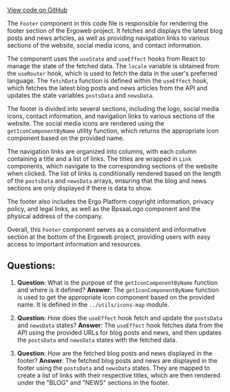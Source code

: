 [View code on GitHub](https://github.com/ergoplatform/ergoweb/components/Footer.tsx)

The `Footer` component in this code file is responsible for rendering the footer section of the Ergoweb project. It fetches and displays the latest blog posts and news articles, as well as providing navigation links to various sections of the website, social media icons, and contact information.

The component uses the `useState` and `useEffect` hooks from React to manage the state of the fetched data. The `locale` variable is obtained from the `useRouter` hook, which is used to fetch the data in the user's preferred language. The `fetchData` function is defined within the `useEffect` hook, which fetches the latest blog posts and news articles from the API and updates the state variables `postsData` and `newsData`.

The footer is divided into several sections, including the logo, social media icons, contact information, and navigation links to various sections of the website. The social media icons are rendered using the `getIconComponentByName` utility function, which returns the appropriate icon component based on the provided name.

The navigation links are organized into columns, with each column containing a title and a list of links. The titles are wrapped in `Link` components, which navigate to the corresponding sections of the website when clicked. The list of links is conditionally rendered based on the length of the `postsData` and `newsData` arrays, ensuring that the blog and news sections are only displayed if there is data to show.

The footer also includes the Ergo Platform copyright information, privacy policy, and legal links, as well as the BpsaaLogo component and the physical address of the company.

Overall, this `Footer` component serves as a consistent and informative section at the bottom of the Ergoweb project, providing users with easy access to important information and resources.
## Questions: 
 1. **Question**: What is the purpose of the `getIconComponentByName` function and where is it defined?
   **Answer**: The `getIconComponentByName` function is used to get the appropriate icon component based on the provided name. It is defined in the `../utils/icons-map` module.

2. **Question**: How does the `useEffect` hook fetch and update the `postsData` and `newsData` states?
   **Answer**: The `useEffect` hook fetches data from the API using the provided URLs for blog posts and news, and then updates the `postsData` and `newsData` states with the fetched data.

3. **Question**: How are the fetched blog posts and news displayed in the footer?
   **Answer**: The fetched blog posts and news are displayed in the footer using the `postsData` and `newsData` states. They are mapped to create a list of links with their respective titles, which are then rendered under the "BLOG" and "NEWS" sections in the footer.